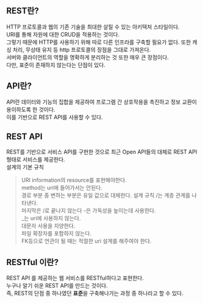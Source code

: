 REST란?
------
HTTP 프로토콜과 웹의 기존 기술을 최대한 살릴 수 있는 아키텍처 스타일이다.  
URI를 통해 자원에 대한 CRUD을 적용하는 것이다.  
그렇기 때문에 HTTP를 사용하기 위해 따로 다른 인프라를 구축할 필요가 없다. 
또한 캐싱 처리, 무상태 유지 등 http 프로토콜의 장점을 그대로 가져온다.   
서버와 클라이언트의 역할을 명확하게 분리하는 것 또한 매우 큰 장점이다.  
다만, 표준이 존재하지 않는다는 단점이 있다.  

API란?
-------
API란 데이터와 기능의 집합을 제공하여 프로그램 간 상호작용을 촉진하고 정보 교환이 용이하도록 한 것이다.  
이를 기반으로 REST API를 사용할 수 있다.  

REST API
--------
REST를 기반으로 서비스 API를 구현한 것으로 최근 Open API들의 대체로 REST API 형태로 서비스를 제공한다.  
설계의 기본 규칙  
>URI information의 resource를 표현해야한다.  
>method는 uri에 들어가서는 안된다.  
> 경로 부분 중 변하는 부분은 유일 값으로 대체한다. 
설계 규칙
>/는 계층 관계를 나타낸다.  
>마지막은 /로 끝나지 않는다
>-은 가독성을 높이는데 사용한다.  
>_는 uri에 사용하지 않는다.  
>대문자 사용을 지양한다.  
>파일 확장자를 포함하지 않는다.  
>FK등으로 연관이 될 때는 적절한 uri 설계를 해주여야 한다.  

RESTful 이란?
-------------
REST API 를 제공하는 웹 서비스를 RESTful하다고 표현한다.  
누구나 알기 쉬운 REST API를 만드는 것이다.  
즉, REST의 단점 중 하나였던 **표준**을 구축해나가는 과정 중 하나라고 할 수 있다.  

